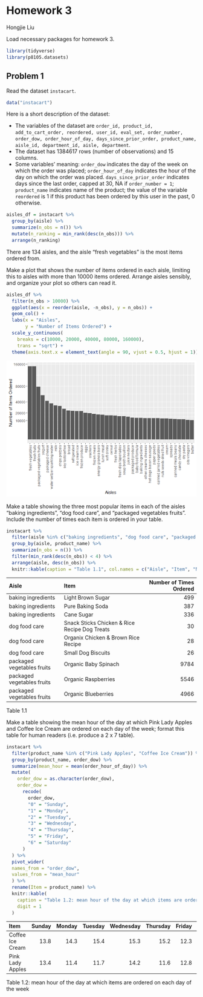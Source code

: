Homework 3
================
Hongjie Liu

Load necessary packages for homework 3.

``` r
library(tidyverse)
library(p8105.datasets)
```

## Problem 1

Read the dataset `instacart`.

``` r
data("instacart")
```

Here is a short description of the dataset:

-   The variables of the dataset are
    `order_id, product_id, add_to_cart_order, reordered, user_id, eval_set, order_number, order_dow, order_hour_of_day, days_since_prior_order, product_name, aisle_id, department_id, aisle, department`.
-   The dataset has 1384617 rows (number of observations) and 15
    columns.
-   Some variables’ meaning: `order_dow` indicates the day of the week
    on which the order was placed; `order_hour_of_day` indicates the
    hour of the day on which the order was placed.
    `days_since_prior_order` indicates days since the last order, capped
    at 30, NA if `order_number = 1`; `product_name` indicates name of
    the product; the value of the variable `reordered` is 1 if this
    product has been ordered by this user in the past, 0 otherwise.

``` r
aisles_df = instacart %>% 
  group_by(aisle) %>% 
  summarize(n_obs = n()) %>% 
  mutate(n_ranking = min_rank(desc(n_obs))) %>% 
  arrange(n_ranking)
```

There are 134 aisles, and the aisle “fresh vegetables” is the most items
ordered from.

Make a plot that shows the number of items ordered in each aisle,
limiting this to aisles with more than 10000 items ordered. Arrange
aisles sensibly, and organize your plot so others can read it.

``` r
aisles_df %>% 
  filter(n_obs > 10000) %>% 
  ggplot(aes(x = reorder(aisle, -n_obs), y = n_obs)) +
  geom_col() +
  labs(x = "Aisles",
       y = "Number of Items Ordered") +
  scale_y_continuous(
    breaks = c(10000, 20000, 40000, 80000, 160000),
    trans = "sqrt") +
  theme(axis.text.x = element_text(angle = 90, vjust = 0.5, hjust = 1))
```

![](p8105_hw3_hl3640_files/figure-gfm/p1_plot1-1.png)<!-- -->

Make a table showing the three most popular items in each of the aisles
“baking ingredients”, “dog food care”, and “packaged vegetables fruits”.
Include the number of times each item is ordered in your table.

``` r
instacart %>% 
  filter(aisle %in% c("baking ingredients", "dog food care", "packaged vegetables fruits")) %>% 
  group_by(aisle, product_name) %>% 
  summarize(n_obs = n()) %>% 
  filter(min_rank(desc(n_obs)) < 4) %>% 
  arrange(aisle, desc(n_obs)) %>% 
  knitr::kable(caption = "Table 1.1", col.names = c("Aisle", "Item", "Number of Times Ordered"))
```

| Aisle                      | Item                                          | Number of Times Ordered |
|:---------------------------|:----------------------------------------------|------------------------:|
| baking ingredients         | Light Brown Sugar                             |                     499 |
| baking ingredients         | Pure Baking Soda                              |                     387 |
| baking ingredients         | Cane Sugar                                    |                     336 |
| dog food care              | Snack Sticks Chicken & Rice Recipe Dog Treats |                      30 |
| dog food care              | Organix Chicken & Brown Rice Recipe           |                      28 |
| dog food care              | Small Dog Biscuits                            |                      26 |
| packaged vegetables fruits | Organic Baby Spinach                          |                    9784 |
| packaged vegetables fruits | Organic Raspberries                           |                    5546 |
| packaged vegetables fruits | Organic Blueberries                           |                    4966 |

Table 1.1

Make a table showing the mean hour of the day at which Pink Lady Apples
and Coffee Ice Cream are ordered on each day of the week; format this
table for human readers (i.e. produce a 2 x 7 table).

``` r
instacart %>% 
  filter(product_name %in% c("Pink Lady Apples", "Coffee Ice Cream")) %>% 
  group_by(product_name, order_dow) %>% 
  summarize(mean_hour = mean(order_hour_of_day)) %>% 
  mutate(
    order_dow = as.character(order_dow),
    order_dow = 
      recode(
        order_dow, 
        "0" = "Sunday",
        "1" = "Monday",
        "2" = "Tuesday",
        "3" = "Wednesday",
        "4" = "Thursday",
        "5" = "Friday",
        "6" = "Saturday"
      )
  ) %>% 
  pivot_wider(
  names_from = "order_dow", 
  values_from = "mean_hour"
  ) %>% 
  rename(Item = product_name) %>% 
  knitr::kable(
    caption = "Table 1.2: mean hour of the day at which items are ordered on each day of the week",
    digit = 1
  )
```

| Item             | Sunday | Monday | Tuesday | Wednesday | Thursday | Friday | Saturday |
|:-----------------|-------:|-------:|--------:|----------:|---------:|-------:|---------:|
| Coffee Ice Cream |   13.8 |   14.3 |    15.4 |      15.3 |     15.2 |   12.3 |     13.8 |
| Pink Lady Apples |   13.4 |   11.4 |    11.7 |      14.2 |     11.6 |   12.8 |     11.9 |

Table 1.2: mean hour of the day at which items are ordered on each day
of the week

